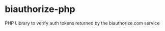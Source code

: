 biauthorize-php
===============

PHP Library to verify auth tokens returned by the biauthorize.com service
